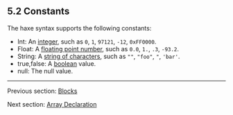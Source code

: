 ## 5.2 Constants

The haxe syntax supports the following constants:



* Int: An [integer](2.1.1-Numeric_types.md), such as `0`, `1`, `97121`, `-12`, `0xFF0000`.
* Float: A [floating point number](2.1.1-Numeric_types.md), such as `0.0`, `1.`, `.3`, `-93.2`.
* String: A [string of characters](6.1-String.md), such as `""`, `"foo"`, `"`, `'bar'`.
* true,false: A [boolean](2.1.2-Bool.md) value.
* null: The null value.

---

Previous section: [Blocks](5.1-Blocks.md)

Next section: [Array Declaration](5.5-Array_Declaration.md)